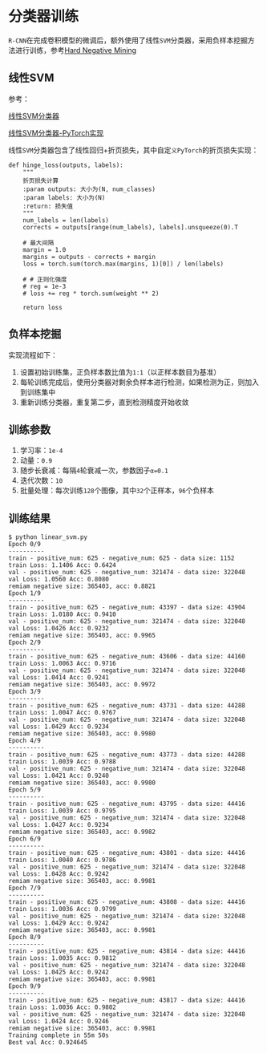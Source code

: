 
# 分类器训练

`R-CNN`在完成卷积模型的微调后，额外使用了线性`SVM`分类器，采用负样本挖掘方法进行训练，参考[Hard Negative Mining](https://blog.zhujian.life/posts/bc29003.html)

## 线性SVM

参考：

[线性SVM分类器](https://blog.zhujian.life/posts/ebe205e.html)

[线性SVM分类器-PyTorch实现](https://blog.zhujian.life/posts/4d25cbab.html)

线性`SVM`分类器包含了线性回归+折页损失，其中自定`义PyTorch`的折页损失实现：

```
def hinge_loss(outputs, labels):
    """
    折页损失计算
    :param outputs: 大小为(N, num_classes)
    :param labels: 大小为(N)
    :return: 损失值
    """
    num_labels = len(labels)
    corrects = outputs[range(num_labels), labels].unsqueeze(0).T

    # 最大间隔
    margin = 1.0
    margins = outputs - corrects + margin
    loss = torch.sum(torch.max(margins, 1)[0]) / len(labels)

    # # 正则化强度
    # reg = 1e-3
    # loss += reg * torch.sum(weight ** 2)

    return loss
```

## 负样本挖掘

实现流程如下：

1. 设置初始训练集，正负样本数比值为`1:1`（以正样本数目为基准）
2. 每轮训练完成后，使用分类器对剩余负样本进行检测，如果检测为正，则加入到训练集中
3. 重新训练分类器，重复第二步，直到检测精度开始收敛

## 训练参数

1. 学习率：`1e-4`
2. 动量：`0.9`
3. 随步长衰减：每隔`4`轮衰减一次，参数因子`α=0.1`
4. 迭代次数：`10`
5. 批量处理：每次训练`128`个图像，其中`32`个正样本，`96`个负样本

## 训练结果

```
$ python linear_svm.py 
Epoch 0/9
----------
train - positive_num: 625 - negative_num: 625 - data size: 1152
train Loss: 1.1406 Acc: 0.6424
val - positive_num: 625 - negative_num: 321474 - data size: 322048
val Loss: 1.0560 Acc: 0.8080
remiam negative size: 365403, acc: 0.8821
Epoch 1/9
----------
train - positive_num: 625 - negative_num: 43397 - data size: 43904
train Loss: 1.0180 Acc: 0.9410
val - positive_num: 625 - negative_num: 321474 - data size: 322048
val Loss: 1.0426 Acc: 0.9232
remiam negative size: 365403, acc: 0.9965
Epoch 2/9
----------
train - positive_num: 625 - negative_num: 43606 - data size: 44160
train Loss: 1.0063 Acc: 0.9716
val - positive_num: 625 - negative_num: 321474 - data size: 322048
val Loss: 1.0414 Acc: 0.9241
remiam negative size: 365403, acc: 0.9972
Epoch 3/9
----------
train - positive_num: 625 - negative_num: 43731 - data size: 44288
train Loss: 1.0047 Acc: 0.9767
val - positive_num: 625 - negative_num: 321474 - data size: 322048
val Loss: 1.0429 Acc: 0.9234
remiam negative size: 365403, acc: 0.9980
Epoch 4/9
----------
train - positive_num: 625 - negative_num: 43773 - data size: 44288
train Loss: 1.0039 Acc: 0.9788
val - positive_num: 625 - negative_num: 321474 - data size: 322048
val Loss: 1.0421 Acc: 0.9240
remiam negative size: 365403, acc: 0.9980
Epoch 5/9
----------
train - positive_num: 625 - negative_num: 43795 - data size: 44416
train Loss: 1.0039 Acc: 0.9795
val - positive_num: 625 - negative_num: 321474 - data size: 322048
val Loss: 1.0427 Acc: 0.9234
remiam negative size: 365403, acc: 0.9982
Epoch 6/9
----------
train - positive_num: 625 - negative_num: 43801 - data size: 44416
train Loss: 1.0040 Acc: 0.9786
val - positive_num: 625 - negative_num: 321474 - data size: 322048
val Loss: 1.0428 Acc: 0.9242
remiam negative size: 365403, acc: 0.9981
Epoch 7/9
----------
train - positive_num: 625 - negative_num: 43808 - data size: 44416
train Loss: 1.0036 Acc: 0.9799
val - positive_num: 625 - negative_num: 321474 - data size: 322048
val Loss: 1.0429 Acc: 0.9242
remiam negative size: 365403, acc: 0.9981
Epoch 8/9
----------
train - positive_num: 625 - negative_num: 43814 - data size: 44416
train Loss: 1.0035 Acc: 0.9812
val - positive_num: 625 - negative_num: 321474 - data size: 322048
val Loss: 1.0425 Acc: 0.9242
remiam negative size: 365403, acc: 0.9981
Epoch 9/9
----------
train - positive_num: 625 - negative_num: 43817 - data size: 44416
train Loss: 1.0036 Acc: 0.9802
val - positive_num: 625 - negative_num: 321474 - data size: 322048
val Loss: 1.0424 Acc: 0.9246
remiam negative size: 365403, acc: 0.9981
Training complete in 55m 50s
Best val Acc: 0.924645
```